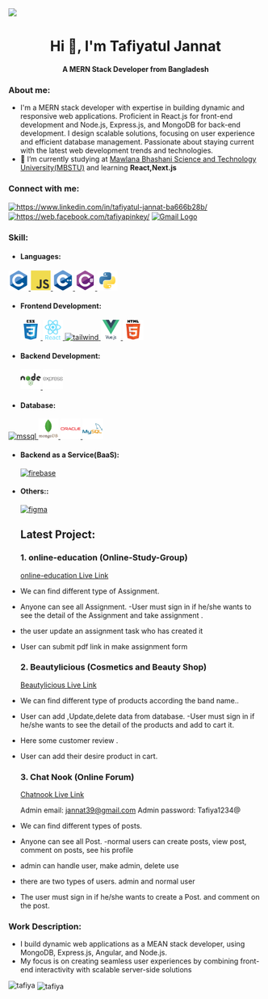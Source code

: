 <img src="https://i.ibb.co/jzxT2Q3/2.png" />


<h1 align="center">Hi 👋, I'm Tafiyatul Jannat</h1>
<h4 align="center">A MERN Stack Developer from Bangladesh</h4>

>
<h3 align="left">About me:</h3>

- I'm a MERN stack developer with expertise in building dynamic and responsive web applications. Proficient in React.js for front-end development and Node.js, Express.js, and MongoDB for back-end development. I design scalable solutions, focusing on user experience and efficient database management. Passionate about staying current with the latest web development trends and technologies.
-  🌱 I’m currently studying at [Mawlana Bhashani Science and Technology University(MBSTU)](https://mbstu.ac.bd/) and learning **React,Next.js**


<h3 align="left">Connect with me:</h3>
<p align="left">
<a href="https://www.linkedin.com/in/tafiyatul-jannat-ba666b28b/" target="blank"><img align="center" src="https://raw.githubusercontent.com/rahuldkjain/github-profile-readme-generator/master/src/images/icons/Social/linked-in-alt.svg" alt="https://www.linkedin.com/in/tafiyatul-jannat-ba666b28b/" height="30" width="40" /></a> 
<a href="https://web.facebook.com/tafiyapinkey/" target="blank"><img align="center" src="https://raw.githubusercontent.com/rahuldkjain/github-profile-readme-generator/master/src/images/icons/Social/facebook.svg" alt="https://web.facebook.com/tafiyapinkey/" height="30" width="40" /></a>
  <a href="mailto:tafiapinkey@gmail.com">
  <img src="https://i.ibb.co/k8LbqBz/icons8-gmail-48.png" alt="Gmail Logo" align="center" width="40" height="30">
</a>
</p>
<h3 align="left">Skill:</h3>

- <h4 align="left">Languages:</h4>
<p align="left"> <a href="https://www.cprogramming.com/" target="_blank" rel="noreferrer"> <img src="https://raw.githubusercontent.com/devicons/devicon/master/icons/c/c-original.svg" alt="c" width="40" height="40"/> </a> 
  <a href="https://developer.mozilla.org/en-US/docs/Web/JavaScript" target="_blank" rel="noreferrer"> <img src="https://raw.githubusercontent.com/devicons/devicon/master/icons/javascript/javascript-original.svg" alt="javascript" width="40" height="40"/> </a>
  <a href="https://www.w3schools.com/cpp/" target="_blank" rel="noreferrer"> <img src="https://raw.githubusercontent.com/devicons/devicon/master/icons/cplusplus/cplusplus-original.svg" alt="cplusplus" width="40" height="40"/> </a> <a href="https://www.w3schools.com/cs/" target="_blank" rel="noreferrer"> <img src="https://raw.githubusercontent.com/devicons/devicon/master/icons/csharp/csharp-original.svg" alt="csharp" width="40" height="40"/> </a>
<a href="https://www.python.org" target="_blank" rel="noreferrer"> <img src="https://raw.githubusercontent.com/devicons/devicon/master/icons/python/python-original.svg" alt="python" width="40" height="40"/> </a> </p>

- <h4 align="left">Frontend Development:</h4>
  <a href="https://www.w3schools.com/css/" target="_blank" rel="noreferrer"> <img src="https://raw.githubusercontent.com/devicons/devicon/master/icons/css3/css3-original-wordmark.svg" alt="css3" width="40" height="40"/> </a>
  <a href="https://reactjs.org/" target="_blank" rel="noreferrer"> <img src="https://raw.githubusercontent.com/devicons/devicon/master/icons/react/react-original-wordmark.svg" alt="react" width="40" height="40"/> </a>
  <a href="https://tailwindcss.com/" target="_blank" rel="noreferrer"> <img src="https://www.vectorlogo.zone/logos/tailwindcss/tailwindcss-icon.svg" alt="tailwind" width="40" height="40"/> </a>
  <a href="https://vuejs.org/" target="_blank" rel="noreferrer"> <img src="https://raw.githubusercontent.com/devicons/devicon/master/icons/vuejs/vuejs-original-wordmark.svg" alt="vuejs" width="40" height="40"/>
  <a href="https://www.w3.org/html/" target="_blank" rel="noreferrer"> <img src="https://raw.githubusercontent.com/devicons/devicon/master/icons/html5/html5-original-wordmark.svg" alt="html5" width="40" height="40"/> </a>
- <h4 align="left">Backend Development:</h4>
    <a href="https://nodejs.org" target="_blank" rel="noreferrer"> <img src="https://raw.githubusercontent.com/devicons/devicon/master/icons/nodejs/nodejs-original-wordmark.svg" alt="nodejs" width="40" height="40"/> </a>
    <a href="https://expressjs.com" target="_blank" rel="noreferrer"> <img src="https://raw.githubusercontent.com/devicons/devicon/master/icons/express/express-original-wordmark.svg" alt="express" width="40" height="40"/> </a> 

- <h4 align="left"> Database:</h4>
<a href="https://www.microsoft.com/en-us/sql-server" target="_blank" rel="noreferrer"> <img src="https://www.svgrepo.com/show/303229/microsoft-sql-server-logo.svg" alt="mssql" width="40" height="40"/> </a>
<a href="https://www.mongodb.com/" target="_blank" rel="noreferrer"> <img src="https://raw.githubusercontent.com/devicons/devicon/master/icons/mongodb/mongodb-original-wordmark.svg" alt="mongodb" width="40" height="40"/> </a>
  <a href="https://www.oracle.com/" target="_blank" rel="noreferrer"> <img src="https://raw.githubusercontent.com/devicons/devicon/master/icons/oracle/oracle-original.svg" alt="oracle" width="40" height="40"/> </a>
    <a href="https://www.mysql.com/" target="_blank" rel="noreferrer"> <img src="https://raw.githubusercontent.com/devicons/devicon/master/icons/mysql/mysql-original-wordmark.svg" alt="mysql" width="40" height="40"/> </a>
 

- <h4 align="left">  Backend as a Service(BaaS):</h4>
    <a href="https://firebase.google.com/" target="_blank" rel="noreferrer"> <img src="https://www.vectorlogo.zone/logos/firebase/firebase-icon.svg" alt="firebase" width="40" height="40"/> </a> 
- <h4 align="left">Others::</h4>  
      <a href="https://www.figma.com/" target="_blank" rel="noreferrer"> <img src="https://www.vectorlogo.zone/logos/figma/figma-icon.svg" alt="figma" width="40" height="40"/> </a>
 
  <h2 align="left">Latest Project:</h2> 
  
  <h3 align="left">1. online-education (Online-Study-Group)</h3>
 
  <a href="https://playful-seahorse-1687f4.netlify.app/">online-education Live Link </a>

- We can find different type of Assignment.
- Anyone can see all Assignment.
-User must sign in if he/she wants to see the detail of the Assignment and take assignment .
- the user update an assignment task who has created it
- User can submit pdf link in make assignment form

   <h3 align="left">2. Beautylicious (Cosmetics and Beauty Shop)</h3>
 
  <a href="https://cosmetics-brand-base-client.web.app/">Beautylicious Live Link </a>

- We can find different type of products according the band name..
- User can add ,Update,delete data from database.
-User must sign in if he/she wants to see the detail of the products and add to cart it.
- Here some customer review .
- User can add their desire product in cart.
  
  <h3 align="left">3. Chat Nook (Online Forum)</h3>
  <a href="https://bistro-boss-client-ff83b.web.app/">Chatnook Live Link </a>

  Admin email: jannat39@gmail.com
 Admin password: Tafiya1234@

- We can find different types of posts.
- Anyone can see all Post.
-normal users can create posts, view post, comment on posts, see his profile
- admin can handle user, make admin, delete use
- there are two types of users. admin and normal user
- The user must sign in if he/she wants to create a Post. and comment on the post.


 



<h3 align="left">Work Description:</h3>

- I build dynamic web applications as a MEAN stack developer, using MongoDB, Express.js, Angular, and Node.js.
-  My focus is on creating seamless user experiences by combining front-end interactivity with scalable server-side solutions


<p><img align="left" src="https://github-readme-stats.vercel.app/api/top-langs?username=tafiya&show_icons=true&locale=en&layout=compact" alt="tafiya" /></p>

<p>&nbsp;<img align="center" src="https://github-readme-stats.vercel.app/api?username=tafiya&show_icons=true&locale=en" alt="tafiya" /></p>

